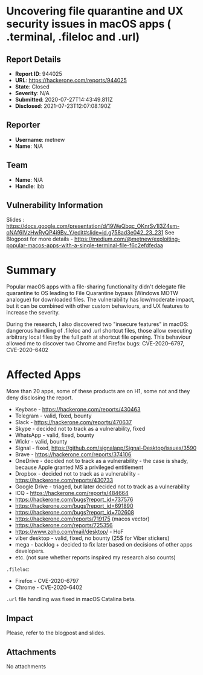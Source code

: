 # Uncovering file quarantine and UX security issues in macOS apps ( .terminal, .fileloc and .url) 

## Report Details
- **Report ID**: 944025
- **URL**: https://hackerone.com/reports/944025
- **State**: Closed
- **Severity**: N/A
- **Submitted**: 2020-07-27T14:43:49.811Z
- **Disclosed**: 2021-07-23T12:07:08.190Z

## Reporter
- **Username**: metnew
- **Name**: N/A

## Team
- **Name**: N/A
- **Handle**: ibb

## Vulnerability Information
Slides : https://docs.google.com/presentation/d/19WeQbqc_OKnrSv1I3Z4sm-oNAf6IVzHwRyQP4i9Bv_Y/edit#slide=id.g758ad3e042_23_231
See Blogpost for more details - https://medium.com/@metnew/exploiting-popular-macos-apps-with-a-single-terminal-file-f6c2efdfedaa

# Summary
Popular macOS apps with a file-sharing functionality didn't delegate file quarantine to OS leading to File Quarantine bypass (Windows MOTW analogue) for downloaded files. The vulnerability has low/moderate impact, but it can be combined with other custom behaviours, and UX features to increase the severity.

During the research, I also discovered two "insecure features" in macOS: dangerous handling of .fileloc and .url shortcut files, those allow executing arbitrary local files by the full path at shortcut file opening. This behaviour allowed me to discover two Chrome and Firefox bugs: CVE-2020–6797, CVE-2020–6402

# Affected Apps
More than 20 apps, some of these products are on H1, some not and they deny disclosing the report.
- Keybase - https://hackerone.com/reports/430463
- Telegram - valid, fixed, bounty
- Slack  - https://hackerone.com/reports/470637
- Skype - decided not to track as a vulnerability, fixed
- WhatsApp - valid, fixed, bounty
- Wickr - valid, bounty
- Signal - fixed, https://github.com/signalapp/Signal-Desktop/issues/3590
- Brave - https://hackerone.com/reports/374106
- OneDrive - decided not to track as a vulnerability - the case is shady, because Apple granted MS a privileged entitlement 
- Dropbox - decided not to track as a vulnerability - https://hackerone.com/reports/430733
- Google Drive - triaged, but later decided not to track as a vulnerability
- ICQ - https://hackerone.com/reports/484664
- https://hackerone.com/bugs?report_id=737576
- https://hackerone.com/bugs?report_id=691890
- https://hackerone.com/bugs?report_id=702608
- https://hackerone.com/reports/719175 (macos vector)
- https://hackerone.com/reports/725356
- https://www.zoho.com/mail/desktop/ - HoF
- viber desktop - valid, fixed, no bounty (25$ for Viber stickers)
- mega - backlog + decided to fix later based on decisions of other apps developers.
-  etc. (not sure whether reports inspired my research also counts)

`.fileloc`:
- Firefox - CVE-2020-6797
- Chrome - CVE-2020-6402

`.url` file handling was fixed in macOS Catalina beta.

## Impact

Please, refer to the blogpost and slides.

## Attachments
No attachments
